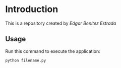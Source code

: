 # Introduction


This is a repository created by *Edgar Benitez Estrada*


## Usage


Run this command to execute the application:


`python filename.py`

 

```
